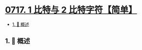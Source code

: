 # [0717. 1 比特与 2 比特字符【简单】](https://github.com/Tdahuyou/TNotes.leetcode/tree/main/notes/0717.%201%20%E6%AF%94%E7%89%B9%E4%B8%8E%202%20%E6%AF%94%E7%89%B9%E5%AD%97%E7%AC%A6%E3%80%90%E7%AE%80%E5%8D%95%E3%80%91)

<!-- region:toc -->

- [1. 📝 概述](#1--概述)

<!-- endregion:toc -->

## 1. 📝 概述
